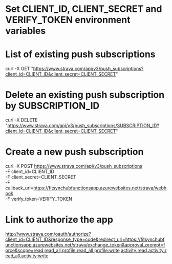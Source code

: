 # Set CLIENT_ID, CLIENT_SECRET and VERIFY_TOKEN environment variables

# List of existing push subscriptions 
curl -X GET "https://www.strava.com/api/v3/push_subscriptions?client_id=CLIENT_ID&client_secret=CLIENT_SECRET"

# Delete an existing push subscription by SUBSCRIPTION_ID
curl -X DELETE "https://www.strava.com/api/v3/push_subscriptions/SUBSCRIPTION_ID?client_id=CLIENT_ID&client_secret=CLIENT_SECRET"

# Create a new push subscription
curl -X POST https://www.strava.com/api/v3/push_subscriptions \
      -F client_id=CLIENT_ID \
      -F client_secret=CLIENT_SECRET \
      -F callback_url=https://fitsynchubfunctionsapp.azurewebsites.net/strava/webhook \
      -F verify_token=VERIFY_TOKEN

# Link to authorize the app
http://www.strava.com/oauth/authorize?client_id=CLIENT_ID&response_type=code&redirect_uri=https://fitsynchubfunctionsapp.azurewebsites.net/strava/exchange_token&approval_prompt=force&scope=read,read_all,profile:read_all,profile:write,activity:read,activity:read_all,activity:write